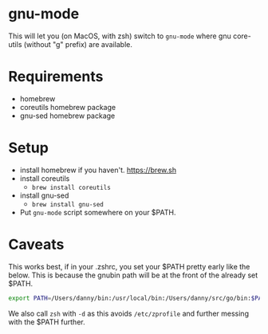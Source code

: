 # gnu-mode


This will let you (on MacOS, with zsh) switch to `gnu-mode` where gnu core-utils
(without "g" prefix) are available. 

# Requirements
* homebrew
* coreutils homebrew package
* gnu-sed homebrew package

# Setup
* install homebrew if you haven't. https://brew.sh
* install coreutils
  * `brew install coreutils`
* install gnu-sed
  * `brew install gnu-sed`
* Put `gnu-mode` script somewhere on your $PATH.

# Caveats

This works best, if in your .zshrc, you set your $PATH pretty early like the
below.  This is because the gnubin path will be at the front of the already set $PATH. 
```bash
export PATH=/Users/danny/bin:/usr/local/bin:/Users/danny/src/go/bin:$PATH:/usr/local/sbin:$HOME/.tfenv/bin:/usr/local/opt/ruby/bin:~/.iterm2/:/usr/local/opt/openssl/bin
```

We also call `zsh` with `-d` as this avoids `/etc/zprofile` and further messing with the $PATH further.


